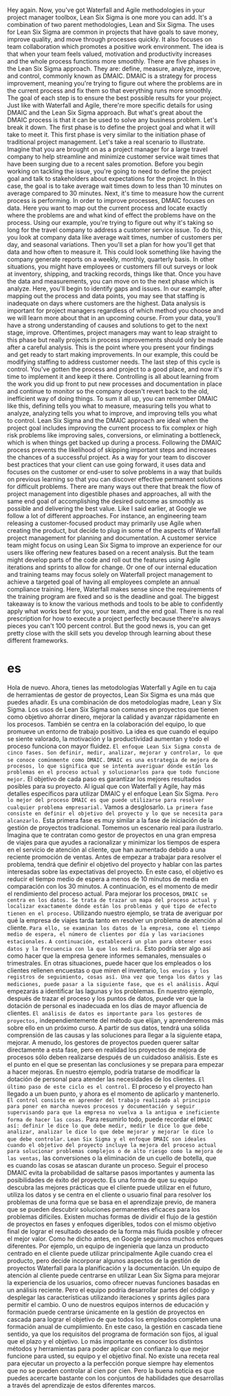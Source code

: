 Hey again. Now, you've got Waterfall and Agile methodologies in your project manager toolbox, Lean Six Sigma is one more you can add. It's a combination of two parent methodologies, Lean and Six Sigma. The uses for Lean Six Sigma are common in projects that have goals to save money, improve quality, and move through processes quickly. It also focuses on team collaboration which promotes a positive work environment. The idea is that when your team feels valued, motivation and productivity increases and the whole process functions more smoothly. There are five phases in the Lean Six Sigma approach. They are: define, measure, analyze, improve, and control, commonly known as DMAIC. DMAIC is a strategy for process improvement, meaning you're trying to figure out where the problems are in the current process and fix them so that everything runs more smoothly. The goal of each step is to ensure the best possible results for your project. Just like with Waterfall and Agile, there're more specific details for using DMAIC and the Lean Six Sigma approach. But what's great about the DMAIC process is that it can be used to solve any business problem. Let's break it down. The first phase is to define the project goal and what it will take to meet it. This first phase is very similar to the initiation phase of traditional project management. Let's take a real scenario to illustrate. Imagine that you are brought on as a project manager for a large travel company to help streamline and minimize customer service wait times that have been surging due to a recent sales promotion. Before you begin working on tackling the issue, you're going to need to define the project goal and talk to stakeholders about expectations for the project. In this case, the goal is to take average wait times down to less than 10 minutes on average compared to 30 minutes. Next, it's time to measure how the current process is performing. In order to improve processes, DMAIC focuses on data. Here you want to map out the current process and locate exactly where the problems are and what kind of effect the problems have on the process. Using our example, you're trying to figure out why it's taking so long for the travel company to address a customer service issue. To do this, you look at company data like average wait times, number of customers per day, and seasonal variations. Then you'll set a plan for how you'll get that data and how often to measure it. This could look something like having the company generate reports on a weekly, monthly, quarterly basis. In other situations, you might have employees or customers fill out surveys or look at inventory, shipping, and tracking records, things like that. Once you have the data and measurements, you can move on to the next phase which is analyze. Here, you'll begin to identify gaps and issues. In our example, after mapping out the process and data points, you may see that staffing is inadequate on days where customers are the highest. Data analysis is important for project managers regardless of which method you choose and we will learn more about that in an upcoming course. From your data, you'll have a strong understanding of causes and solutions to get to the next stage, improve. Oftentimes, project managers may want to leap straight to this phase but really projects in process improvements should only be made after a careful analysis. This is the point where you present your findings and get ready to start making improvements. In our example, this could be modifying staffing to address customer needs. The last step of this cycle is control. You've gotten the process and project to a good place, and now it's time to implement it and keep it there. Controlling is all about learning from the work you did up front to put new processes and documentation in place and continue to monitor so the company doesn't revert back to the old, inefficient way of doing things. To sum it all up, you can remember DMAIC like this, defining tells you what to measure, measuring tells you what to analyze, analyzing tells you what to improve, and improving tells you what to control. Lean Six Sigma and the DMAIC approach are ideal when the project goal includes improving the current process to fix complex or high risk problems like improving sales, conversions, or eliminating a bottleneck, which is when things get backed up during a process. Following the DMAIC process prevents the likelihood of skipping important steps and increases the chances of a successful project. As a way for your team to discover best practices that your client can use going forward, it uses data and focuses on the customer or end-user to solve problems in a way that builds on previous learning so that you can discover effective permanent solutions for difficult problems. There are many ways out there that break the flow of project management into digestible phases and approaches, all with the same end goal of accomplishing the desired outcome as smoothly as possible and delivering the best value. Like I said earlier, at Google we follow a lot of different approaches. For instance, an engineering team releasing a customer-focused product may primarily use Agile when creating the product, but decide to plug in some of the aspects of Waterfall project management for planning and documentation. A customer service team might focus on using Lean Six Sigma to improve an experience for our users like offering new features based on a recent analysis. But the team might develop parts of the code and roll out the features using Agile iterations and sprints to allow for change. Or one of our internal education and training teams may focus solely on Waterfall project management to achieve a targeted goal of having all employees complete an annual compliance training. Here, Waterfall makes sense since the requirements of the training program are fixed and so is the deadline and goal. The biggest takeaway is to know the various methods and tools to be able to confidently apply what works best for you, your team, and the end goal. There is no real prescription for how to execute a project perfectly because there're always pieces you can't 100 percent control. But the good news is, you can get pretty close with the skill sets you develop through learning about these different frameworks.

# es

Hola de nuevo. Ahora, tienes las metodologías Waterfall y Agile en tu caja de herramientas de gestor de proyectos, Lean Six Sigma es una más que puedes añadir. Es una combinación de dos metodologías madre, Lean y Six Sigma. Los usos de Lean Six Sigma son comunes en proyectos que tienen como objetivo ahorrar dinero, mejorar la calidad y avanzar rápidamente en los procesos. También se centra en la colaboración del equipo, lo que promueve un entorno de trabajo positivo. La idea es que cuando el equipo se siente valorado, la motivación y la productividad aumentan y todo el proceso funciona con mayor fluidez. `El enfoque Lean Six Sigma consta de cinco fases. Son definir, medir, analizar, mejorar y controlar, lo que se conoce comúnmente como DMAIC.` `DMAIC es una estrategia de mejora de procesos, lo que significa que se intenta averiguar dónde están los problemas en el proceso actual y solucionarlos para que todo funcione mejor.` El objetivo de cada paso es garantizar los mejores resultados posibles para su proyecto. Al igual que con Waterfall y Agile, hay más detalles específicos para utilizar DMAIC y el enfoque Lean Six Sigma. `Pero lo mejor del proceso DMAIC es que puede utilizarse para resolver cualquier problema empresarial.` Vamos a desglosarlo. `La primera fase consiste en definir el objetivo del proyecto y lo que se necesita para alcanzarlo.` Esta primera fase es muy similar a la fase de iniciación de la gestión de proyectos tradicional. Tomemos un escenario real para ilustrarlo. Imagina que te contratan como gestor de proyectos en una gran empresa de viajes para que ayudes a racionalizar y minimizar los tiempos de espera en el servicio de atención al cliente, que han aumentado debido a una reciente promoción de ventas. Antes de empezar a trabajar para resolver el problema, tendrá que definir el objetivo del proyecto y hablar con las partes interesadas sobre las expectativas del proyecto. En este caso, el objetivo es reducir el tiempo medio de espera a menos de 10 minutos de media en comparación con los 30 minutos. A continuación, es el momento de medir el rendimiento del proceso actual. Para mejorar los procesos, `DMAIC se centra en los datos. Se trata de trazar un mapa del proceso actual y localizar exactamente dónde están los problemas y qué tipo de efecto tienen en el proceso.` Utilizando nuestro ejemplo, se trata de averiguar por qué la empresa de viajes tarda tanto en resolver un problema de atención al cliente. `Para ello, se examinan los datos de la empresa, como el tiempo medio de espera, el número de clientes por día y las variaciones estacionales.` `A continuación, establecerá un plan para obtener esos datos y la frecuencia con la que los medirá.` Esto podría ser algo así como hacer que la empresa genere informes semanales, mensuales o trimestrales. En otras situaciones, puede hacer que los empleados o los clientes rellenen encuestas o que miren el inventario, `los envíos y los registros de seguimiento, cosas así. Una vez que tenga los datos y las mediciones, puede pasar a la siguiente fase, que es el análisis.` Aquí empezarás a identificar las lagunas y los problemas. En nuestro ejemplo, después de trazar el proceso y los puntos de datos, puede ver que la dotación de personal es inadecuada en los días de mayor afluencia de clientes. `El análisis de datos es importante para los gestores de proyectos,` independientemente del método que elijan, y aprenderemos más sobre ello en un próximo curso. A partir de sus datos, tendrá una sólida comprensión de las causas y las soluciones para llegar a la siguiente etapa, mejorar. A menudo, los gestores de proyectos pueden querer saltar directamente a esta fase, pero en realidad los proyectos de mejora de procesos sólo deben realizarse después de un cuidadoso análisis. Este es el punto en el que se presentan las conclusiones y se prepara para empezar a hacer mejoras. En nuestro ejemplo, podría tratarse de modificar la dotación de personal para atender las necesidades de los clientes. `El último paso de este ciclo es el control.` El proceso y el proyecto han llegado a un buen punto, y ahora es el momento de aplicarlo y mantenerlo. `El control consiste en aprender del trabajo realizado al principio para poner en marcha nuevos procesos y documentación y seguir supervisando para que la empresa no vuelva a la antigua e ineficiente forma de hacer las cosas.` Para resumirlo todo, puede recordar el `DMAIC así: definir le dice lo que debe medir, medir le dice lo que debe analizar, analizar le dice lo que debe mejorar y mejorar le dice lo que debe controlar.`
`Lean Six Sigma y el enfoque DMAIC son ideales cuando el objetivo del proyecto incluye la mejora del proceso actual para solucionar problemas complejos o de alto riesgo como la mejora de las ventas,` las conversiones o la eliminación de un cuello de botella, que es cuando las cosas se atascan durante un proceso. Seguir el proceso DMAIC evita la probabilidad de saltarse pasos importantes y aumenta las posibilidades de éxito del proyecto. Es una forma de que su equipo descubra las mejores prácticas que el cliente puede utilizar en el futuro, utiliza los datos y se centra en el cliente o usuario final para resolver los problemas de una forma que se basa en el aprendizaje previo, de manera que se pueden descubrir soluciones permanentes eficaces para los problemas difíciles. Existen muchas formas de dividir el flujo de la gestión de proyectos en fases y enfoques digeribles, todos con el mismo objetivo final de lograr el resultado deseado de la forma más fluida posible y ofrecer el mejor valor. Como he dicho antes, en Google seguimos muchos enfoques diferentes. Por ejemplo, un equipo de ingeniería que lanza un producto centrado en el cliente puede utilizar principalmente Agile cuando crea el producto, pero decide incorporar algunos aspectos de la gestión de proyectos Waterfall para la planificación y la documentación. Un equipo de atención al cliente puede centrarse en utilizar Lean Six Sigma para mejorar la experiencia de los usuarios, como ofrecer nuevas funciones basadas en un análisis reciente. Pero el equipo podría desarrollar partes del código y desplegar las características utilizando iteraciones y sprints ágiles para permitir el cambio. O uno de nuestros equipos internos de educación y formación puede centrarse únicamente en la gestión de proyectos en cascada para lograr el objetivo de que todos los empleados completen una formación anual de cumplimiento. En este caso, la gestión en cascada tiene sentido, ya que los requisitos del programa de formación son fijos, al igual que el plazo y el objetivo. Lo más importante es conocer los distintos métodos y herramientas para poder aplicar con confianza lo que mejor funcione para usted, su equipo y el objetivo final. No existe una receta real para ejecutar un proyecto a la perfección porque siempre hay elementos que no se pueden controlar al cien por cien. Pero la buena noticia es que puedes acercarte bastante con los conjuntos de habilidades que desarrollas a través del aprendizaje de estos diferentes marcos.
